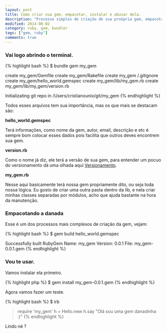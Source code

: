 ```yaml
---
layout: post
title: Como criar sua gem, empacotar, instalar e abusar dela.
description: "Processo simples de criação de sua proópria gem, empacotar, instalar em seus projetos"
modified: 2014-08-02
category: ruby, gem, bundler
tags: ["gem, ruby"]
comments: true
---
```


### Vai logo abrindo o terminal.


{% highlight bash %}
$ bundle gem my_gem

create my_gem/Gemfile
create my_gem/Rakefile
create my_gem /.gitignore
create my_gem/hello_world.gemspec
create my_gem/lib/my_gem.rb
create my_gem/lib/my_gem/version.rb

Initializating git repo in /Users/cristianounix/git/my_gem
{% endhighlight %}

Todos esses arquivos tem sua importância, mas os que mais se destacam são:

**hello_world.gemspec**

Terá informações, como nome da gem, autor, email, descrição e etc é sempre bom
colocar esses dados pois facilita que outros deves encontrem sua gem.

**version.rb**

Como o nome já diz, ele terá a versão de sua gem,
para entender um pocuo do versionamento dá uma olhada aqui
[Versionamento](http://semver.org/lang/pt-BR/).

**my_gem.rb**

Nesse aqui basicamente terá nossa gem propriamente dito, ou seja toda nossa lógica.
Eu gosto de criar uma outra pasta dentro da lib, e nela criar minhas classes
separadas por módulos, acho que ajuda bastante na hora da manutenção.


### Empacotando a danada

Esse é um dos processos mais complexos de criação da gem, vejam:

{% highlight bash %}
$ gem build hello_world.gemspec

Successfully built RubyGem
Name: my_gem
Version: 0.0.1
File: my_gem-0.0.1.gem
{% endhighlight %}


### Vou te usar.

Vamos instalar ela primeiro.

{% highlight php %}
	$ gem install my_gem-0.0.1.gem
{% endhighlight %}

Agora vamos fazer um teste.

{% highlight bash %}
$ irb
>require 'my_gem'
>h = Hello.new
>h.say
"Olá sou uma gem danadinha :)"
{% endhighlight %}

Lindo né ?

